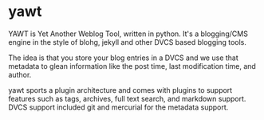 yawt
====

YAWT is Yet Another Weblog Tool, written in python. It's a blogging/CMS
engine in the style of blohg, jekyll and other DVCS based blogging tools.

The idea is that you store your blog entries in a DVCS and we use that
metadata to glean information like the post time, last modification time,
and author.  

yawt sports a plugin architecture and comes with plugins to support features
such as tags, archives, full text search, and markdown support.  DVCS
support included git and mercurial for the metadata support.
